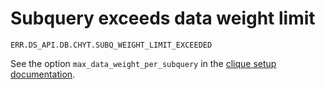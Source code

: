 # Subquery exceeds data weight limit

`ERR.DS_API.DB.CHYT.SUBQ_WEIGHT_LIMIT_EXCEEDED`

See the option `max_data_weight_per_subquery` in the [clique setup documentation](https://yt.yandex-team.ru/docs/description/chyt/reference/configuration#yt).

